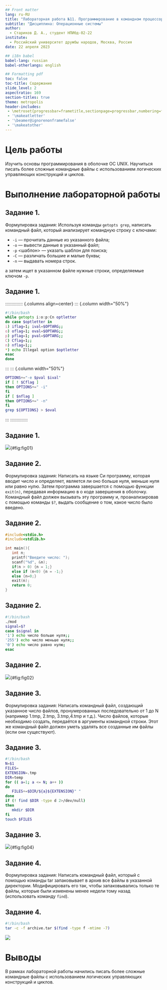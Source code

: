 ```yaml
---
## Front matter
lang: ru-RU
title: "Лабораторная работа №11. Программирование в командном процессоре ОС UNIX. Ветвления и циклы"
subtitle: "Дисциплина: Операционные системы"
author:
  - Стариков Д. А., cтудент НПИбд-02-22
institute:
  - Российский университет дружбы народов, Москва, Россия
date: 22 апреля 2023

## i18n babel
babel-lang: russian
babel-otherlangs: english

## Formatting pdf
toc: false
toc-title: Содержание
slide_level: 2
aspectratio: 169
section-titles: true
theme: metropolis
header-includes:
 - \metroset{progressbar=frametitle,sectionpage=progressbar,numbering=fraction}
 - '\makeatletter'
 - '\beamer@ignorenonframefalse'
 - '\makeatother'
---
```


# Цель работы

Изучить основы программирования в оболочке ОС UNIX. Научиться писать более сложные командные файлы с использованием логических управляющих конструкций и циклов.

# Выполнение лабораторной работы

## Задание 1.

Формулировка задания: Используя команды `getopts grep`, написать командный файл, который анализирует командную строку с ключами:

* `-i` <inputfile> — прочитать данные из указанного файла;
* `-o` <outputfile> — вывести данные в указанный файл;
* `-p` <шаблон> — указать шаблон для поиска;
* `-C` — различать большие и малые буквы;
* `-n` — выдавать номера строк.

а затем ищет в указанном файле нужные строки, определяемые ключом `-p`.

## Задание 1.

:::::::::::::: {.columns align=center}
::: {.column width="50%"}

```{.bash .numberLines}
#!/bin/bash
while getopts i:o:p:Cn optletter
do case $optletter in
i) iflag=1; ival=$OPTARG;;
o) oflag=1; oval=$OPTARG;;
p) pflag=1; pval=$OPTARG;;
C) Cflag=1;;
n) nflag=1;;
*) echo Illegal option $optletter
esac
done
```

:::
::: {.column width="50%"}

```{.bash .numberLines startFrom="12"}
OPTIONS+="-e $pval $ival" 
if [ ! $Cflag ]
then OPTIONS+=" -i"
fi
if [ $nflag ]
then OPTIONS+=" -n"
fi
grep ${OPTIONS} > $oval
```

:::
::::::::::::::

## Задание 1. 

![](image/image01.png){#fig:fig01}

## Задание 2. 

Формулировка задания: Написать на языке Си программу, которая вводит число и определяет, является ли оно больше нуля, меньше нуля или равно нулю. Затем программа завершается с помощью функции `exit(n)`, передавая информацию в о коде завершения в оболочку. Командный файл должен вызывать эту программу и, проанализировав с помощью команды `$?`, выдать сообщение о том, какое число было введено.

## Задание 2.

```{.c .numberLines}
#include<stdio.h>
#include<stdlib.h>

int main(){
   int n;
   printf("Введите число: ");
   scanf("%d", &n);
   if(n > 0) {n = 1;}
   else if (n<0) {n = -1;}
   else {n=0;}
   exit(n);
   return 0;
}
```

## Задание 2.

```{.bash .numberLines}
#!/bin/bash
./mod
signal=$?
case $signal in
'1') echo число больше нуля;;
'255') echo число меньше нуля;;
'0') echo число равно нулю;
esac
```

## Задание 2. 

![](image/image02.png){#fig:fig02}


## Задание 3. 
Формулировка задания: Написать командный файл, создающий указанное число файлов, пронумерованных последовательно от 1 до N (например 1.tmp, 2.tmp, 3.tmp,4.tmp и т.д.). Число файлов, которые необходимо создать, передаётся в аргументы командной строки. Этот же командный файл должен уметь удалять все созданные им файлы (если они существуют).

## Задание 3.

```{.bash .numberLines}
#!/bin/bash
N=$1
FILES=
EXTENSION=.tmp
DIR=temp
for (( a=1; a <= N; a++ ))
do
   FILES+=$DIR/${a}${EXTENSION}" "
done
if (! find $DIR -type d 2>/dev/null)
then 
   mkdir $DIR
fi
touch $FILES
```

## Задание 3. 

![](image/image04.png){#fig:fig04}

## Задание 4. 

Формулировка задания: Написать командный файл, который с помощью команды tar запаковывает в архив все файлы в указанной директории. Модифицировать его так, чтобы запаковывались только те файлы, которые были изменены менее недели тому назад (использовать команду `find`).

## Задание 4. 

```{.bash .numberLines}
#!/bin/bash
tar -c -f archive.tar $(find -type f -mtime -7) 
```

![](image/image03.png)

# Выводы

В рамках лабораторной работы начились писать более сложные командные файлы с использованием логических управляющих конструкций и циклов.

